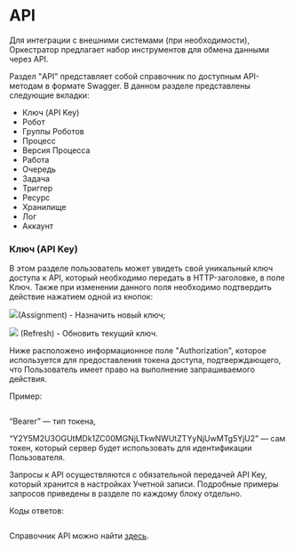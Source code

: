 # API

Для интеграции с внешними системами (при необходимости), Оркестратор предлагает набор инструментов для обмена данными через API.

Раздел "API" представляет собой справочник по доступным API-методам в формате Swagger. В данном разделе представлены следующие вкладки:

* Ключ (API Key)
* Робот
* Группы Роботов
* Процесс
* Версия Процесса
* Работа
* Очередь
* Задача
* Триггер
* Ресурс
* Хранилище
* Лог
* Аккаунт

### Ключ (API Key)

В этом разделе пользователь может увидеть свой уникальный ключ доступа к API,  который необходимо передать в HTTP-заголовке, в поле Ключ. Также при изменении данного поля необходимо подтвердить действие нажатием одной из кнопок:

&#x20; ![](https://lh7-rt.googleusercontent.com/docsz/AD_4nXdUwoo5AApulBnrl8HQFGNMRjuKkLmLaJcbYvcuJQXF1jeiynnVt91nZQlkzUEDmOPbVkeZjaCVISncQ91L98qvXW_KZZNfdiwK0SfAQdAIP6EHiKLMNPHFoy2cSNErcJt3zo_ccw?key=o0FHaGHt8wdv-FpDKfCXmTRa)(Assignment) - Назначить новый ключ;

&#x20; ![](https://lh7-rt.googleusercontent.com/docsz/AD_4nXdM1_SevWweGyGRBOI0ejtche7yIIQxxIbutVqaHCyVm_sdUBkL39T4i7fdlnFbqlc8pohzKSJRBawUwqFfhOFxQkhm28k5BPL8Qhf1E1yVguY40db3BEQxZar_PUYfFFJlERka7g?key=o0FHaGHt8wdv-FpDKfCXmTRa) (Refresh) - Обновить текущий ключ.

Ниже расположено информационное поле "Authorization", которое используется для предоставления токена доступа, подтверждающего, что Пользователь имеет право на выполнение запрашиваемого действия.

Пример:

<figure><img src="https://lh7-rt.googleusercontent.com/docsz/AD_4nXfTw_GFtctIyw7virluPsOkadkwu9Iv5fVh7JEs5RPfL1N6QMhJMhhoNQe1xAcAJ8TcHUW3G6hXtrbH4oYeWyX1Jnx6avT8CdpDutcV8TCObnnIPTZoPiiAXs4NaBzSp-gMB7E4kg?key=o0FHaGHt8wdv-FpDKfCXmTRa" alt=""><figcaption></figcaption></figure>

“Bearer” — тип токена,

“Y2Y5M2U3OGUtMDk1ZC00MGNjLTkwNWUtZTYyNjUwMTg5YjU2” — сам токен, который сервер будет использовать для идентификации Пользователя.

Запросы к API осуществляются с обязательной передачей API Key, который хранится в настройках Учетной записи. Подробные примеры запросов приведены в разделе по каждому блоку отдельно.

Коды ответов:

<figure><img src="https://lh7-rt.googleusercontent.com/docsz/AD_4nXepIfjanO0OANtvmFvAcp9yk6l-kJYlkaXAjsNpUmzET9-ZIm2-UoUcKp8H61tDNcLtOPKP1YUrHigpb3i37ynQ3tftqo0HgnK8CYiVBXBlI4RRH-48ctzwC_iOpwUDFlBb5bCBtQ?key=o0FHaGHt8wdv-FpDKfCXmTRa" alt=""><figcaption></figcaption></figure>

Справочник API можно найти [здесь](../../api/).
